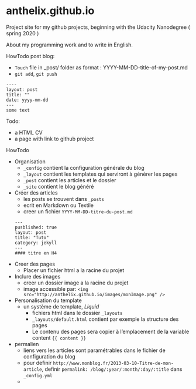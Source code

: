 # anthelix.github.io

Project site for my github projects, beginning with the Udacity Nanodegree ( spring 2020 )

About my programming work and to write in English.

HowTodo post blog: 
- `Touch` file in \_post/ folder as format :  YYYY-MM-DD-title-of-my-post.md    
- `git add`, `git push`
```
----
layout: post
title: ""
date: yyyy-mm-dd
---
some text
```

Todo:
- a HTML CV
- a page with link to github project

HowTodo
- Organisation
  - `_config` contient la configuration générale du blog
  - `_layout` contient les templates qui serviront à générer les pages
  - `_post` contient les articles et le dossier
  - `_site` contient le blog généré
- Créer des articles
  - les posts se trouvent dans `_posts`
  - ecrit en Markdown ou Textile
  - creer un fichier `YYYY-MM-DD-titre-du-post.md`
  ```
  ---
  pusblished: true
  layout: post
  title: "Tuto"
  category: jekyll
  ---
  #### titre en H4
  ```
- Creer des pages
  - Placer un fichier html a la racine du projet
- Inclure des images
  - creer un dossier image a la racine du projet
  - image accessible par:
  `<img src="http://anthelix.github.io/images/monImage.png" />`
- Personalisation du template
  - un système de template, *Liquid*
    - fichiers html dans le dossier `_layouts`
    - `_layouts/default.html` contient par exemple la structure des pages
    - Le contenu des pages sera copier à l’emplacement de la variable content `{{ content }}`
- permalien
  - liens vers les articles sont paramétrables dans le fichier de configuration du blog
  - pour definir `http://www.monblog.fr/2013-03-10-Titre-de-mon-article`, definir `permalink: /blog/:year/:month/:day/:title` dans `_config.yml`
  - 